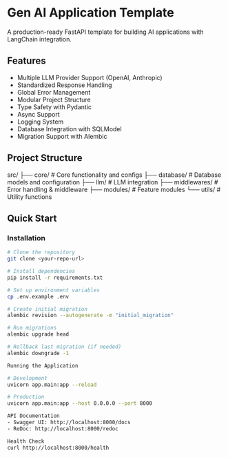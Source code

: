 # Gen AI Application Template

A production-ready FastAPI template for building AI applications with LangChain integration.

## Features
- Multiple LLM Provider Support (OpenAI, Anthropic)
- Standardized Response Handling
- Global Error Management
- Modular Project Structure
- Type Safety with Pydantic
- Async Support
- Logging System
- Database Integration with SQLModel
- Migration Support with Alembic

## Project Structure
src/
├── core/           # Core functionality and configs
├── database/       # Database models and configuration
├── llm/            # LLM integration
├── middlewares/    # Error handling & middleware
├── modules/        # Feature modules
└── utils/          # Utility functions



## Quick Start

### Installation
```bash
# Clone the repository
git clone <your-repo-url>

# Install dependencies
pip install -r requirements.txt

# Set up environment variables
cp .env.example .env

# Create initial migration
alembic revision --autogenerate -m "initial_migration"

# Run migrations
alembic upgrade head

# Rollback last migration (if needed)
alembic downgrade -1

Running the Application

# Development
uvicorn app.main:app --reload

# Production
uvicorn app.main:app --host 0.0.0.0 --port 8000

API Documentation
- Swagger UI: http://localhost:8000/docs
- ReDoc: http://localhost:8000/redoc

Health Check
curl http://localhost:8000/health
